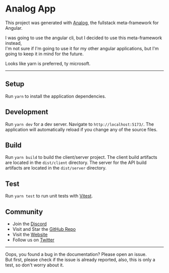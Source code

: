 # Analog App

This project was generated with [Analog](https://analogjs.org), the fullstack meta-framework for Angular.

I was going to use the angular cli, but I decided to use this meta-framework instead,  
I'm not sure if I'm going to use it for my other angular applications, but I'm going to keep it in mind for the future.

Looks like yarn is preferred, ty microsoft.

---

## Setup

Run `yarn` to install the application dependencies.

## Development

Run `yarn dev` for a dev server. Navigate to `http://localhost:5173/`. The application will automatically reload if you change any of the source files.

## Build

Run `yarn build` to build the client/server project. The client build artifacts are located in the `dist/client` directory. The server for the API build artifacts are located in the `dist/server` directory.

## Test

Run `yarn test` to run unit tests with [Vitest](https://vitest.dev).

## Community

- Join the [Discord](https://discord.gg/mKC2Ec48U5)
- Visit and Star the [GitHub Repo](https://github.com/analogjs/analog)
- Visit the [Website](https://analogjs.org/)
- Follow us on [Twitter](https://twitter.com/analogjs)

---

Oops, you found a bug in the documentation? Please open an issue.  
But first, please check if the issue is already reported, also, this is only a test, so don't worry about it.
